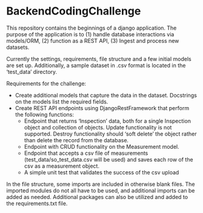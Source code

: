 # BackendCodingChallenge

This repository contains the beginnings of a django application. The purpose of the application is to (1) handle database interactions via models/ORM, (2) function as a REST API, (3) Ingest and process new datasets.

Currently the settings, requirements, file structure and a few initial models are set up. Additionally, a sample dataset in .csv format is located in the ‘test_data’ directory.

Requirements for the challenge:
- Create additional models that capture the data in the dataset. Docstrings on the models list the required fields.
- Create REST API endpoints using DjangoRestFramework that perform the following functions:
    - Endpoint that returns ‘Inspection’ data, both for a single Inspection object and collection of objects. Update functionality is not supported. Destroy functionality should ‘soft delete’ the object rather than delete the record from the database.
    - Endpoint with CRUD functionality on the Measurement model.
    - Endpoint that accepts a csv file of measurements (test_data/so_test_data.csv will be used) and saves each row of the csv as a measurement object.
    - A simple unit test that validates the success of the csv upload

In the file structure, some imports are included in otherwise blank files. The imported modules do not all have to be used, and additional imports can be added as needed. Additional packages can also be utilized and added to the requirements.txt file.
